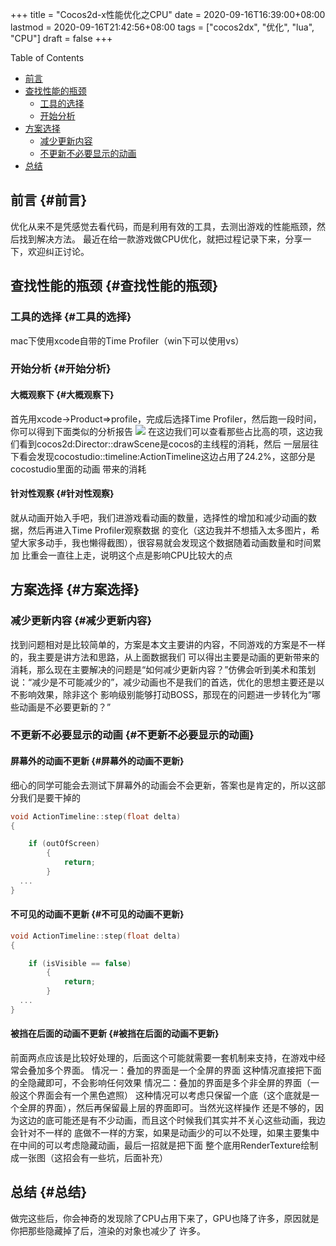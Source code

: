 +++
title = "Cocos2d-x性能优化之CPU"
date = 2020-09-16T16:39:00+08:00
lastmod = 2020-09-16T21:42:56+08:00
tags = ["cocos2dx", "优化", "lua", "CPU"]
draft = false
+++

<div class="ox-hugo-toc toc">
<div></div>

<div class="heading">Table of Contents</div>

- [前言](#前言)
- [查找性能的瓶颈](#查找性能的瓶颈)
    - [工具的选择](#工具的选择)
    - [开始分析](#开始分析)
- [方案选择](#方案选择)
    - [减少更新内容](#减少更新内容)
    - [不更新不必要显示的动画](#不更新不必要显示的动画)
- [总结](#总结)

</div>
<!--endtoc-->



## 前言 {#前言}

优化从来不是凭感觉去看代码，而是利用有效的工具，去测出游戏的性能瓶颈，然后找到解决方法。
最近在给一款游戏做CPU优化，就把过程记录下来，分享一下，欢迎纠正讨论。
<!--more-->


## 查找性能的瓶颈 {#查找性能的瓶颈}


### 工具的选择 {#工具的选择}

mac下使用xcode自带的Time Profiler（win下可以使用vs）


### 开始分析 {#开始分析}


#### 大概观察下 {#大概观察下}

首先用xcode->Product=>profile，完成后选择Time Profiler，然后跑一段时间，你可以得到下面类似的分析报告
![](/images/optimization-cpu/example.png)
在这边我们可以查看那些占比高的项，这边我们看到cocos2d:Director::drawScene是cocos的主线程的消耗，然后
一层层往下看会发现cocostudio::timeline:ActionTimeline这边占用了24.2%，这部分是cocostudio里面的动画
带来的消耗


#### 针对性观察 {#针对性观察}

就从动画开始入手吧，我们进游戏看动画的数量，选择性的增加和减少动画的数据，然后再进入Time Profiler观察数据
的变化（这边我并不想插入太多图片，希望大家多动手，我也懒得截图），很容易就会发现这个数据随着动画数量和时间累加
比重会一直往上走，说明这个点是影响CPU比较大的点


## 方案选择 {#方案选择}


### 减少更新内容 {#减少更新内容}

找到问题相对是比较简单的，方案是本文主要讲的内容，不同游戏的方案是不一样的，我主要是讲方法和思路，从上面数据我们
可以得出主要是动画的更新带来的消耗，那么现在主要解决的问题是“如何减少更新内容？”仿佛会听到美术和策划说：“减少是不可能减少的”，减少动画也不是我们的首选，优化的思想主要还是以不影响效果，除非这个
影响级别能够打动BOSS，那现在的问题进一步转化为“哪些动画是不必要更新的？”


### 不更新不必要显示的动画 {#不更新不必要显示的动画}


#### 屏幕外的动画不更新 {#屏幕外的动画不更新}

细心的同学可能会去测试下屏幕外的动画会不会更新，答案也是肯定的，所以这部分我们是要干掉的

```c++
void ActionTimeline::step(float delta)
{

    if (outOfScreen)
        {
            return;
        }
  ...
}
```


#### 不可见的动画不更新 {#不可见的动画不更新}

```c++
void ActionTimeline::step(float delta)
{

    if (isVisible == false)
        {
            return;
        }
  ...
}
```


#### 被挡在后面的动画不更新 {#被挡在后面的动画不更新}

前面两点应该是比较好处理的，后面这个可能就需要一套机制来支持，在游戏中经常会叠加多个界面。
情况一：叠加的界面是一个全屏的界面
这种情况直接把下面的全隐藏即可，不会影响任何效果
情况二：叠加的界面是多个非全屏的界面（一般这个界面会有一个黑色遮照）
这种情况可以考虑只保留一个底（这个底就是一个全屏的界面），然后再保留最上层的界面即可。当然光这样操作
还是不够的，因为这边的底可能还是有不少动画，而且这个时候我们其实并不关心这些动画，我边会针对不一样的
底做不一样的方案，如果是动画少的可以不处理，如果主要集中在中间的可以考虑隐藏动画，最后一招就是把下面
整个底用RenderTexture绘制成一张图（这招会有一些坑，后面补充）


## 总结 {#总结}

做完这些后，你会神奇的发现除了CPU占用下来了，GPU也降了许多，原因就是你把那些隐藏掉了后，渲染的对象也减少了
许多。
